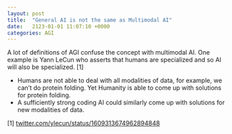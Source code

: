```yaml
---
layout: post
title:  "General AI is not the same as Multimodal AI"
date:   2123-01-01 11:07:10 +0000
categories: AGI
---
```


A lot of definitions of AGI confuse the concept with multimodal AI. One example is Yann LeCun who asserts that humans are specialized and so AI will also be specialized. [1]

- Humans are not able to deal with all modalities of data, for example, we can’t do protein folding. Yet Humanity is able to come up with solutions for protein folding.
- A sufficiently strong coding AI could similarly come up with solutions for new modalities of data.

<!-- Another strong piece of evidence is just how easy transformers like GATO can deal with all sorts of data, as long as it is chunked in some form of token. Weather the tokens represent vision, action or text does not matter all that much. -->

 [1] [twitter.com/ylecun/status/1609313674962894848](https://twitter.com/ylecun/status/1609313674962894848)
